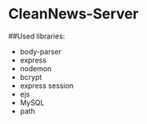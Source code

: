 # CleanNews-Server

##Used libraries:
- body-parser
- express
- nodemon
- bcrypt
- express session
- ejs
- MySQL
- path
